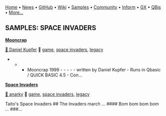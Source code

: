 [Home](https://qb64.com) • [News](../news.md) • [GitHub](https://github.com/QB64Official/qb64) • [Wiki](https://github.com/QB64Official/qb64/wiki) • [Samples](../samples.md) • [Community](../community.md) • [Inform](../inform.md) • [GX](../gx.md) • [QBjs](../qbjs.md) • [More...](../more.md)

## SAMPLES: SPACE INVADERS

**[Mooncrap](mooncrap/index.md)**

[🐝 Daniel Kupfer](daniel-kupfer.md) 🔗 [game](game.md), [space invaders](space-invaders.md), [legacy](legacy.md)

- - - Mooncrap 1999 - - - - - written by Daniel Kupfer - Runs in Qbasic / QUICK BASIC 4.5 -   Con...

**[Space Invaders](space-invaders/index.md)**

[🐝 anarky](anarky.md) 🔗 [game](game.md), [space invaders](space-invaders.md), [legacy](legacy.md)

Taito's Space Invaders       ##     The Invaders march ...    ####      Bom bom bom bom ...   ###...
